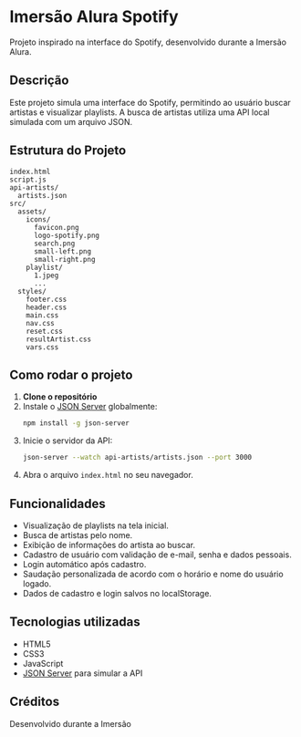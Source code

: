 # Imersão Alura Spotify

Projeto inspirado na interface do Spotify, desenvolvido durante a Imersão Alura.

## Descrição

Este projeto simula uma interface do Spotify, permitindo ao usuário buscar artistas e visualizar playlists. A busca de artistas utiliza uma API local simulada com um arquivo JSON.

## Estrutura do Projeto

```
index.html
script.js
api-artists/
  artists.json
src/
  assets/
    icons/
      favicon.png
      logo-spotify.png
      search.png
      small-left.png
      small-right.png
    playlist/
      1.jpeg
      ...
  styles/
    footer.css
    header.css
    main.css
    nav.css
    reset.css
    resultArtist.css
    vars.css
```

## Como rodar o projeto

1. **Clone o repositório**
2. Instale o [JSON Server](https://github.com/typicode/json-server) globalmente:
   ```sh
   npm install -g json-server
   ```
3. Inicie o servidor da API:
   ```sh
   json-server --watch api-artists/artists.json --port 3000
   ```
4. Abra o arquivo `index.html` no seu navegador.

## Funcionalidades

- Visualização de playlists na tela inicial.
- Busca de artistas pelo nome.
- Exibição de informações do artista ao buscar.
- Cadastro de usuário com validação de e-mail, senha e dados pessoais.
- Login automático após cadastro.
- Saudação personalizada de acordo com o horário e nome do usuário logado.
- Dados de cadastro e login salvos no localStorage.

## Tecnologias utilizadas

- HTML5
- CSS3
- JavaScript
- [JSON Server](https://github.com/typicode/json-server) para simular a API

## Créditos

Desenvolvido durante a Imersão
